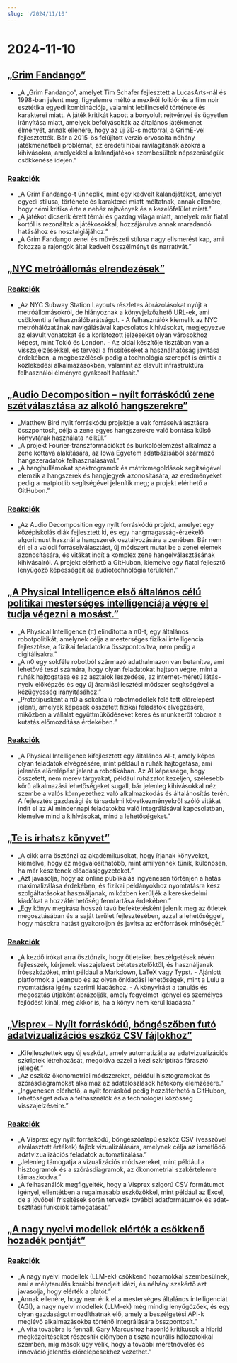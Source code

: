 ```yaml
---
slug: '/2024/11/10'
---
```


# 2024-11-10

## [„Grim Fandango”](https://www.filfre.net/2024/11/grim-fandango/)

- „A „Grim Fandango”, amelyet Tim Schafer fejlesztett a LucasArts-nál és 1998-ban jelent meg, figyelemre méltó a mexikói folklór és a film noir esztétika egyedi kombinációja, valamint lebilincselő története és karakterei miatt. A játék kritikát kapott a bonyolult rejtvényei és ügyetlen irányítása miatt, amelyek befolyásolták az általános játékmenet élményét, annak ellenére, hogy az új 3D-s motorral, a GrimE-vel fejlesztették. Bár a 2015-ös felújított verzió orvosolta néhány játékmenetbeli problémát, az eredeti hibái rávilágítanak azokra a kihívásokra, amelyekkel a kalandjátékok szembesültek népszerűségük csökkenése idején.”

### [Reakciók](https://news.ycombinator.com/item?id=42097261)

- „A Grim Fandango-t ünneplik, mint egy kedvelt kalandjátékot, amelyet egyedi stílusa, története és karakterei miatt méltatnak, annak ellenére, hogy némi kritika érte a nehéz rejtvények és a kezelőfelület miatt.”
- „A játékot dicsérik érett témái és gazdag világa miatt, amelyek már fiatal kortól is rezonáltak a játékosokkal, hozzájárulva annak maradandó hatásához és nosztalgiájához.”
- „A Grim Fandango zenei és művészeti stílusa nagy elismerést kap, ami fokozza a rajongók által kedvelt összélményt és narratívát.”

## [„NYC metróállomás elrendezések”](http://www.projectsubwaynyc.com/gallery)

### [Reakciók](https://news.ycombinator.com/item?id=42096717)

- „Az NYC Subway Station Layouts részletes ábrázolásokat nyújt a metróállomásokról, de hiányoznak a könyvjelzőzhető URL-ek, ami csökkenti a felhasználóbarátságot. - A felhasználók kiemelik az NYC metróhálózatának navigálásával kapcsolatos kihívásokat, megjegyezve az elavult vonatokat és a korlátozott jelzéseket olyan városokhoz képest, mint Tokió és London. - Az oldal készítője tisztában van a visszajelzésekkel, és tervezi a frissítéseket a használhatóság javítása érdekében, a megbeszélések pedig a technológia szerepét is érintik a közlekedési alkalmazásokban, valamint az elavult infrastruktúra felhasználói élményre gyakorolt hatásait.”

## [„Audio Decomposition – nyílt forráskódú zene szétválasztása az alkotó hangszerekre”](https://matthew-bird.com/blogs/Audio-Decomposition.html)

- „Matthew Bird nyílt forráskódú projektje a vak forráselválasztásra összpontosít, célja a zene egyes hangszerekre való bontása külső könyvtárak használata nélkül.”
- „A projekt Fourier-transzformációkat és burkolóelemzést alkalmaz a zene kottává alakítására, az Iowa Egyetem adatbázisából származó hangszeradatok felhasználásával.”
- „A hanghullámokat spektrogramok és mátrixmegoldások segítségével elemzik a hangszerek és hangjegyek azonosítására, az eredményeket pedig a matplotlib segítségével jelenítik meg; a projekt elérhető a GitHubon.”

### [Reakciók](https://news.ycombinator.com/item?id=42098491)

- „Az Audio Decomposition egy nyílt forráskódú projekt, amelyet egy középiskolás diák fejlesztett ki, és egy hangmagasság-érzékelő algoritmust használ a hangszerek osztályozására a zenében. Bár nem éri el a valódi forráselválasztást, új módszert mutat be a zenei elemek azonosítására, és vitákat indít a komplex zene hangelválasztásának kihívásairól. A projekt elérhető a GitHubon, kiemelve egy fiatal fejlesztő lenyűgöző képességeit az audiotechnológia területén.”

## [„A Physical Intelligence első általános célú politikai mesterséges intelligenciája végre el tudja végezni a mosást.”](https://www.physicalintelligence.company/blog/pi0)

- „A Physical Intelligence (π) elindította a π0-t, egy általános robotpolitikát, amelynek célja a mesterséges fizikai intelligencia fejlesztése, a fizikai feladatokra összpontosítva, nem pedig a digitálisakra.”
- „A π0 egy sokféle robotból származó adathalmazon van betanítva, ami lehetővé teszi számára, hogy olyan feladatokat hajtson végre, mint a ruhák hajtogatása és az asztalok leszedése, az internet-méretű látás-nyelv előképzés és egy új áramlásillesztési módszer segítségével a kézügyesség irányításához.”
- „Prototípusként a π0 a sokoldalú robotmodellek felé tett előrelépést jelenti, amelyek képesek összetett fizikai feladatok elvégzésére, miközben a vállalat együttműködéseket keres és munkaerőt toboroz a kutatás előmozdítása érdekében.”

### [Reakciók](https://news.ycombinator.com/item?id=42098236)

- „A Physical Intelligence kifejlesztett egy általános AI-t, amely képes olyan feladatok elvégzésére, mint például a ruhák hajtogatása, ami jelentős előrelépést jelent a robotikában. Az AI képessége, hogy összetett, nem merev tárgyakat, például ruházatot kezeljen, szélesebb körű alkalmazási lehetőségeket sugall, bár jelenleg kihívásokkal néz szembe a valós környezethez való alkalmazkodás és általánosítás terén. A fejlesztés gazdasági és társadalmi következményekről szóló vitákat indít el az AI mindennapi feladatokba való integrálásával kapcsolatban, kiemelve mind a kihívásokat, mind a lehetőségeket.”

## [„Te is írhatsz könyvet”](https://parentheticallyspeaking.org/articles/write-a-book/)

- „A cikk arra ösztönzi az akadémikusokat, hogy írjanak könyveket, kiemelve, hogy ez megvalósíthatóbb, mint amilyennek tűnik, különösen, ha már készítenek előadásjegyzeteket.”
- „Azt javasolja, hogy az online publikálás ingyenesen történjen a hatás maximalizálása érdekében, és fizikai példányokhoz nyomtatásra kész szolgáltatásokat használjanak, miközben kerüljék a kereskedelmi kiadókat a hozzáférhetőség fenntartása érdekében.”
- „Egy könyv megírása hosszú távú befektetésként jelenik meg az ötletek megosztásában és a saját terület fejlesztésében, azzal a lehetőséggel, hogy másokra hatást gyakoroljon és javítsa az erőforrások minőségét.”

### [Reakciók](https://news.ycombinator.com/item?id=42096915)

- „A kezdő írókat arra ösztönzik, hogy ötleteiket beszélgetések révén fejlesszék, kérjenek visszajelzést bétatesztelőktől, és használjanak íróeszközöket, mint például a Markdown, LaTeX vagy Typst. - Ajánlott platformok a Leanpub és az olyan önkiadási lehetőségek, mint a Lulu a nyomtatásra igény szerinti kiadáshoz. - A könyvírást a tanulás és megosztás útjaként ábrázolják, amely fegyelmet igényel és személyes fejlődést kínál, még akkor is, ha a könyv nem kerül kiadásra.”

## [„Visprex – Nyílt forráskódú, böngészőben futó adatvizualizációs eszköz CSV fájlokhoz”](https://docs.visprex.com/)

- „Kifejlesztettek egy új eszközt, amely automatizálja az adatvizualizációs szkriptek létrehozását, megoldva ezzel a kézi szkriptírás fárasztó jellegét.”
- „Az eszköz ökonometriai módszereket, például hisztogramokat és szórásdiagramokat alkalmaz az adateloszlások hatékony elemzésére.”
- „Ingyenesen elérhető, a nyílt forráskód pedig hozzáférhető a GitHubon, lehetőséget adva a felhasználók és a technológiai közösség visszajelzéseire.”

### [Reakciók](https://news.ycombinator.com/item?id=42096837)

- „A Visprex egy nyílt forráskódú, böngészőalapú eszköz CSV (vesszővel elválasztott értékek) fájlok vizualizálására, amelynek célja az ismétlődő adatvizualizációs feladatok automatizálása.”
- „Jelenleg támogatja a vizualizációs módszereket, mint például a hisztogramok és a szórásdiagramok, az ökonometriai szakértelemre támaszkodva.”
- „A felhasználók megfigyelték, hogy a Visprex szigorú CSV formátumot igényel, ellentétben a rugalmasabb eszközökkel, mint például az Excel, de a jövőbeli frissítések során tervezik további adatformátumok és adat-tisztítási funkciók támogatását.”

## [„A nagy nyelvi modellek elérték a csökkenő hozadék pontját”](https://garymarcus.substack.com/p/confirmed-llms-have-indeed-reached)

### [Reakciók](https://news.ycombinator.com/item?id=42097774)

- „A nagy nyelvi modellek (LLM-ek) csökkenő hozamokkal szembesülnek, ami a mélytanulás korábbi trendjeit idézi, és néhány szakértő azt javasolja, hogy elérték a platót.”
- „Annak ellenére, hogy nem érik el a mesterséges általános intelligenciát (AGI), a nagy nyelvi modellek (LLM-ek) még mindig lenyűgözőek, és egy olyan gazdaságot mozdíthatnak elő, amely a beszélgetési API-k meglévő alkalmazásokba történő integrálására összpontosít.”
- „A vita továbbra is fennáll, Gary Marcushoz hasonló kritikusok a hibrid megközelítéseket részesítik előnyben a tiszta neurális hálózatokkal szemben, míg mások úgy vélik, hogy a további méretnövelés és innováció jelentős előrelépésekhez vezethet.”

<head>
  <meta property="og:title" content="„Grim Fandango”" />
  <meta property="og:type" content="website" />
  <meta property="og:image" content="https://og.cho.sh/api/og/?title=%E2%80%9EGrim%20Fandango%E2%80%9D&subheading=2024.%20november%2010.%2C%20vas%C3%A1rnap%3A%20Hacker%20News%20%C3%96sszefoglal%C3%B3" />
</head>
